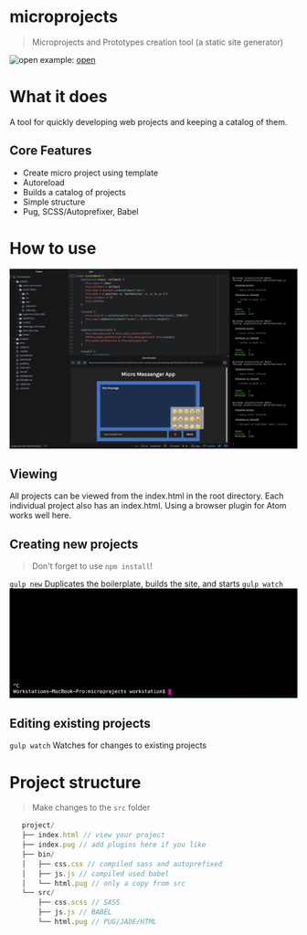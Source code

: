 # microprojects
> Microprojects and Prototypes creation tool (a static site generator)

![open](./example.gif)
example: [open](https://sean-codes.github.io/microprojects)

# What it does
A tool for quickly developing web projects and keeping a catalog of them.

## Core Features
- Create micro project using template
- Autoreload
- Builds a catalog of projects
- Simple structure
- Pug, SCSS/Autoprefixer, Babel

# How to use
![open](./howtouse.png)
## Viewing
All projects can be viewed from the index.html in the root directory. Each individual project also has an index.html. Using a browser plugin for Atom works well here.

## Creating new projects
> Don't forget to use `npm install`!

``gulp new`` Duplicates the boilerplate, builds the site, and starts `gulp watch`
![open](./new.gif)

## Editing existing projects

``gulp watch`` Watches for changes to existing projects

# Project structure
> Make changes to the `src` folder
```.js
   project/
   ├── index.html // view your project
   ├── index.pug // add plugins here if you like
   ├── bin/
   │   ├── css.css // compiled sass and autoprefixed
   │   ├── js.js // compiled used babel
   │   └── html.pug // only a copy from src
   └── src/
       ├── css.scss // SASS
       ├── js.js // BABEL
       └── html.pug // PUG/JADE/HTML
```
